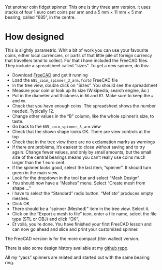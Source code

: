 Yet another coin fidget spinner. This one is tiny three arm version. it uses stacks of four 1 euro cent coins per arm and a 5 mm × 11 mm × 5 mm bearing, called “685”, in the centre.


# How designed

This is slightly parametric. Whit a bit of work you can use your favourite coins, either local currencies, or parts of that little pile of foreign currency that travellers tend to collect. For that i have included the FreeCAD files. They include a spreadsheet called “sizes”. To get a new spinner, do this:

* Download [FreeCAD](https://www.freecadweb.org/wiki/Download) and get it running
* Load the `685_coin_spinner_3_arm.fcstd` FreeCAD file
* In the tree view, double click on “Sizes”. You should see the spreadsheet
* Measure your coin or look up its size (Wikipedia, search engine, &c.)
* Put in the diameter and thickness in `B6` and `B7`. Make sure to keep the `=` and `mm`.
* Check that you have enough coins. The spreadsheet shows the number needed. Typically 12.
* Change other values in the “B” column, like the whole spinner’s size, to taste.
* Go back to the `685_coin_spinner_3_arm` view
* Check that the shown shape looks OK. There are view controls at the top
* Check that in the tree view there are no exclamation marks as warnings
* If there *are* problems, it’s easiest to close *without* saving and to try again. Change fewer values, and only by small amounts, but the small size of the central bearings means you can’t really use coins much larger than the 1 euro cent.
* If the spinner looks good, select the last item, “spinner”. It should turn green in the main view.
* Look for the dropdown in the tool bar and select “Mesh Design”
* You should now have a “Meshes” menu. Select “Create mesh from shape …”
* I have to select the “Standard” radio button. “Mefisto” produces empty meshes.
* Click OK
* There should be a “spinner (Meshed)” item in the tree view. Select it.
* Click on the “Export a mesh to file” icon, enter a file name, select the file type (STL or OBJ) and click “OK”,
* Et voilà, you’re done. You have finished your first FreeCAD lesson and can now go ahead and slice and print your customized spinner.

The FreeCAD version is for the more compact (thin walled) version.

There is also some design history available at my [github repo](https://github.com/ospalh/3d-printing/tree/develop/yacs).

All my “yacs” spinners are related and started out with the same bearing ring.
